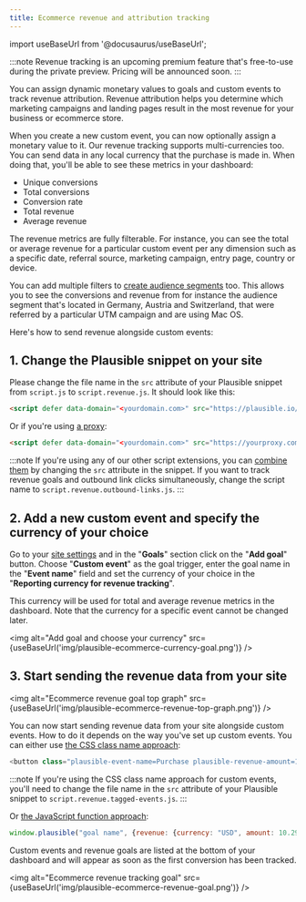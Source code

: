 ```yaml
---
title: Ecommerce revenue and attribution tracking
---
```


import useBaseUrl from '@docusaurus/useBaseUrl';

:::note
Revenue tracking is an upcoming premium feature that's free-to-use during the private preview. Pricing will be announced soon.
:::

You can assign dynamic monetary values to goals and custom events to track revenue attribution. Revenue attribution helps you determine which marketing campaigns and landing pages result in the most revenue for your business or ecommerce store.

When you create a new custom event, you can now optionally assign a monetary value to it. Our revenue tracking supports multi-currencies too. You can send data in any local currency that the purchase is made in. When doing that, you'll be able to see these metrics in your dashboard:

* Unique conversions
* Total conversions
* Conversion rate
* Total revenue
* Average revenue

The revenue metrics are fully filterable. For instance, you can see the total or average revenue for a particular custom event per any dimension such as a specific date, referral source, marketing campaign, entry page, country or device. 


You can add multiple filters to [create audience segments](filters-segments.md) too. This allows you to see the conversions and revenue from for instance the audience segment that's located in Germany, Austria and Switzerland, that were referred by a particular UTM campaign and are using Mac OS.

Here's how to send revenue alongside custom events:

## 1. Change the Plausible snippet on your site

Please change the file name in the `src` attribute of your Plausible snippet from `script.js` to `script.revenue.js`. It should look like this:

```html
<script defer data-domain="<yourdomain.com>" src="https://plausible.io/js/script.revenue.js"></script>
```

Or if you're using [a proxy](/proxy/introduction.md):

```html
<script defer data-domain="<yourdomain.com>" src="https://yourproxy.com/script.revenue.js"></script>
```

:::note
If you're using any of our other script extensions, you can [combine them](script-extensions.md#you-can-combine-extensions-according-to-your-needs) by changing the `src` attribute in the snippet. If you want to track revenue goals and outbound link clicks simultaneously, change the script name to `script.revenue.outbound-links.js`.
:::

## 2. Add a new custom event and specify the currency of your choice

Go to your [site settings](website-settings.md) and in the "**Goals**" section click on the "**Add goal**" button. Choose "**Custom event**" as the goal trigger, enter the goal name in the "**Event name**" field and set the currency of your choice in the "**Reporting currency for revenue tracking**". 

This currency will be used for total and average revenue metrics in the dashboard. Note that the currency for a specific event cannot be changed later.

<img alt="Add goal and choose your currency" src={useBaseUrl('img/plausible-ecommerce-currency-goal.png')} />

## 3. Start sending the revenue data from your site

<img alt="Ecommerce revenue goal top graph" src={useBaseUrl('img/plausible-ecommerce-revenue-top-graph.png')} />

You can now start sending revenue data from your site alongside custom events. How to do it depends on the way you've set up custom events. You can either use [the CSS class name approach](custom-event-goals.md):

```javascript
<button class="plausible-event-name=Purchase plausible-revenue-amount=10.29 plausible-revenue-currency=EUR"></button>
```

:::note
If you're using the CSS class name approach for custom events, you'll need to change the file name in the `src` attribute of your Plausible snippet to `script.revenue.tagged-events.js`.
:::

Or [the JavaScript function approach](custom-event-goals.md#trigger-custom-events-manually-with-a-javascript-function):

```javascript
window.plausible("goal name", {revenue: {currency: "USD", amount: 10.29}})
```

Custom events and revenue goals are listed at the bottom of your dashboard and will appear as soon as the first conversion has been tracked. 

<img alt="Ecommerce revenue tracking goal" src={useBaseUrl('img/plausible-ecommerce-revenue-goal.png')} />
